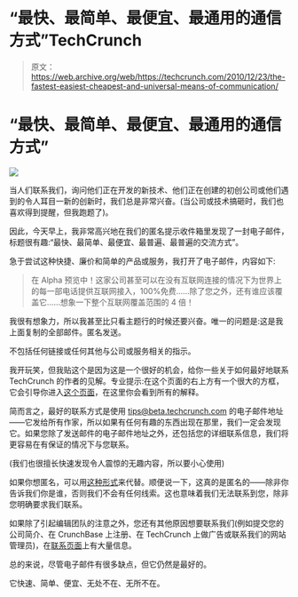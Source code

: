 # “最快、最简单、最便宜、最通用的通信方式”TechCrunch

> 原文：<https://web.archive.org/web/https://techcrunch.com/2010/12/23/the-fastest-easiest-cheapest-and-universal-means-of-communication/>

# “最快、最简单、最便宜、最通用的通信方式”

![](img/4d91b103be0edfa020543d9e7d2f0192.png)

当人们联系我们，询问他们正在开发的新技术、他们正在创建的初创公司或他们遇到的令人耳目一新的创新时，我们总是非常兴奋。(当公司或技术搞砸时，我们也喜欢得到提醒，但我跑题了)。

因此，今天早上，我非常高兴地在我们的匿名提示收件箱里发现了一封电子邮件，标题很有趣:“最快、最简单、最便宜、最普遍、最普遍的交流方式”。

急于尝试这种快捷、廉价和简单的产品或服务，我打开了电子邮件，内容如下:

> 在 Alpha 预览中！这家公司甚至可以在没有互联网连接的情况下为世界上的每一部电话提供互联网接入，100%免费……除了您之外，还有谁应该覆盖它……想象一下整个互联网覆盖范围的 4 倍！

我很有想象力，所以我甚至比只看主题行的时候还要兴奋。唯一的问题是:这是我上面复制的全部邮件。匿名发送。

不包括任何链接或任何其他与公司或服务相关的指示。

我开玩笑，但我贴这个是因为这是一个很好的机会，给你一些关于如何最好地联系 TechCrunch 的作者的见解。专业提示:在这个页面的右上方有一个很大的方框，它会引导你进入[这个页面](https://web.archive.org/web/20221005200648/https://beta.techcrunch.com/submit-profile/)，在这里你会看到所有的解释。

简而言之，最好的联系方式是使用 tips@beta.techcrunch.com 的电子邮件地址——它发给所有作家，所以如果有任何有趣的东西出现在那里，我们一定会发现它。如果您除了发送邮件的电子邮件地址之外，还包括您的详细联系信息，我们将更容易在有保证的情况下与您联系。

(我们也很擅长快速发现令人震惊的无趣内容，所以要小心使用)

如果你想匿名，可以用[这种形式](https://web.archive.org/web/20221005200648/https://beta.techcrunch.com/tips/)来代替。顺便说一下，这真的是匿名的——除非你告诉我们你是谁，否则我们不会有任何线索。这也意味着我们无法联系到您，除非您明确要求我们联系。

如果除了引起编辑团队的注意之外，您还有其他原因想要联系我们(例如提交您的公司简介、在 CrunchBase 上注册、在 TechCrunch 上做广告或联系我们的网站管理员)，在[联系页面](https://web.archive.org/web/20221005200648/https://beta.techcrunch.com/submit-profile/)上有大量信息。

总的来说，尽管电子邮件有很多缺点，但它仍然是最好的。

它快速、简单、便宜、无处不在、无所不在。